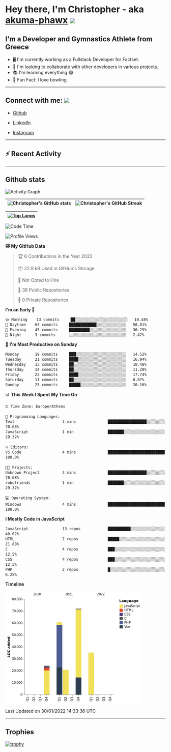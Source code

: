 # Hey there, I'm Christopher - aka [akuma-phawx](https://github.com/akuma-phawx) <img src = "https://raw.githubusercontent.com/MartinHeinz/MartinHeinz/master/wave.gif" width = 50px>

## I'm a Developer and Gymnastics Athlete from Greece

- 🖥️ I'm currently working as a Fullstack Developer for Factset.
- 🤲 I'm looking to collaborate with other developers in various projects.
- 📚 I'm learning everything 😂
- 🎳 Fun Fact: I love bowling.

---

## Connect with me: <img src='https://raw.githubusercontent.com/ShahriarShafin/ShahriarShafin/main/Assets/handshake.gif' width="100px">

- [Github](https://github.com/akuma-phawx)

- [LinkedIn](https://www.linkedin.com/in/christopher-vradis-3b9a68151/)

- [Instagram](https://www.instagram.com/chris.vrd_sw/)

---

## ⚡ Recent Activity

<!--START_SECTION:activity-->
<!--END_SECTION:activity-->

---

## Github stats

![Activity Graph](https://activity-graph.herokuapp.com/graph?username=akuma-phawx&theme=dracula)

| ![Christopher's GitHub stats](https://github-readme-stats.vercel.app/api?username=akuma-phawx&show_icons=true&theme=dracula) | ![Christopher's GitHub Streak](https://github-readme-streak-stats.herokuapp.com/?user=akuma-phawx&theme=dracula) |
| ---------------------------------------------------------------------------------------------------------------------------- | ---------------------------------------------------------------------------------------------------------------- |

| [![Top Langs](https://github-readme-stats.vercel.app/api/top-langs/?username=akuma-phawx&show_icons=true&theme=radical)](https://github.com/akuma-phawx/github-readme-stats) |
| ---------------------------------------------------------------------------------------------------------------------------------------------------------------------------- |

<!--START_SECTION:waka-->
![Code Time](http://img.shields.io/badge/Code%20Time-25%20hrs%2014%20mins-blue)

![Profile Views](http://img.shields.io/badge/Profile%20Views-0-blue)

**🐱 My GitHub Data** 

> 🏆 6 Contributions in the Year 2022
 > 
> 📦 22.9 kB Used in GitHub's Storage 
 > 
> 🚫 Not Opted to Hire
 > 
> 📜 38 Public Repositories 
 > 
> 🔑 0 Private Repositories  
 > 
**I'm an Early 🐤** 

```text
🌞 Morning    13 commits     ██░░░░░░░░░░░░░░░░░░░░░░░   10.48% 
🌆 Daytime    63 commits     ████████████░░░░░░░░░░░░░   50.81% 
🌃 Evening    45 commits     █████████░░░░░░░░░░░░░░░░   36.29% 
🌙 Night      3 commits      ░░░░░░░░░░░░░░░░░░░░░░░░░   2.42%

```
📅 **I'm Most Productive on Sunday** 

```text
Monday       18 commits     ███░░░░░░░░░░░░░░░░░░░░░░   14.52% 
Tuesday      21 commits     ████░░░░░░░░░░░░░░░░░░░░░   16.94% 
Wednesday    13 commits     ██░░░░░░░░░░░░░░░░░░░░░░░   10.48% 
Thursday     14 commits     ██░░░░░░░░░░░░░░░░░░░░░░░   11.29% 
Friday       22 commits     ████░░░░░░░░░░░░░░░░░░░░░   17.74% 
Saturday     11 commits     ██░░░░░░░░░░░░░░░░░░░░░░░   8.87% 
Sunday       25 commits     █████░░░░░░░░░░░░░░░░░░░░   20.16%

```


📊 **This Week I Spent My Time On** 

```text
⌚︎ Time Zone: Europe/Athens

💬 Programming Languages: 
Text                     3 mins              █████████████████░░░░░░░░   70.68% 
JavaScript               1 min               ███████░░░░░░░░░░░░░░░░░░   29.32%

🔥 Editors: 
VS Code                  4 mins              █████████████████████████   100.0%

🐱‍💻 Projects: 
Unknown Project          3 mins              █████████████████░░░░░░░░   70.68% 
robofriends              1 min               ███████░░░░░░░░░░░░░░░░░░   29.32%

💻 Operating System: 
Windows                  4 mins              █████████████████████████   100.0%

```

**I Mostly Code in JavaScript** 

```text
JavaScript               13 repos            ██████████░░░░░░░░░░░░░░░   40.62% 
HTML                     7 repos             █████░░░░░░░░░░░░░░░░░░░░   21.88% 
C                        4 repos             ███░░░░░░░░░░░░░░░░░░░░░░   12.5% 
CSS                      4 repos             ███░░░░░░░░░░░░░░░░░░░░░░   12.5% 
PHP                      2 repos             █░░░░░░░░░░░░░░░░░░░░░░░░   6.25%

```


**Timeline**

![Chart not found](https://raw.githubusercontent.com/akuma-phawx/akuma-phawx/main/charts/bar_graph.png) 


 Last Updated on 30/01/2022 14:33:36 UTC
<!--END_SECTION:waka-->

---

## Trophies

[![trophy](https://github-profile-trophy.vercel.app/?username=akuma-phawx&theme=onedark)](https://github.com/ryo-ma/github-profile-trophy)

